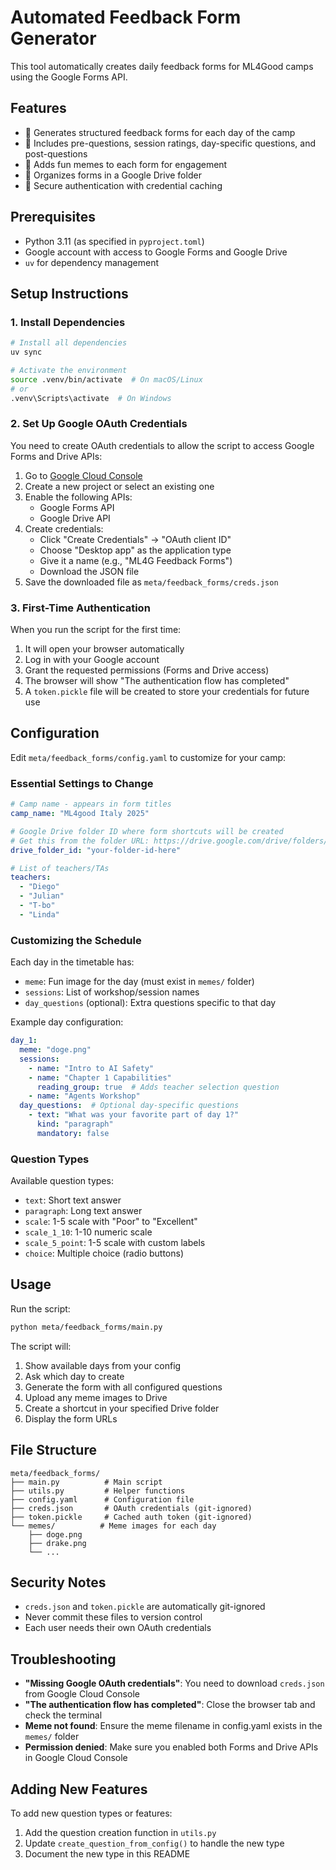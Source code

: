# Automated Feedback Form Generator

This tool automatically creates daily feedback forms for ML4Good camps using the Google Forms API.

## Features

- 📝 Generates structured feedback forms for each day of the camp
- 🎯 Includes pre-questions, session ratings, day-specific questions, and post-questions
- 🎨 Adds fun memes to each form for engagement
- 📁 Organizes forms in a Google Drive folder
- 🔐 Secure authentication with credential caching

## Prerequisites

- Python 3.11 (as specified in `pyproject.toml`)
- Google account with access to Google Forms and Google Drive
- `uv` for dependency management

## Setup Instructions

### 1. Install Dependencies

```bash
# Install all dependencies
uv sync

# Activate the environment
source .venv/bin/activate  # On macOS/Linux
# or
.venv\Scripts\activate  # On Windows
```

### 2. Set Up Google OAuth Credentials

You need to create OAuth credentials to allow the script to access Google Forms and Drive APIs:

1. Go to [Google Cloud Console](https://console.cloud.google.com/apis/credentials)
2. Create a new project or select an existing one
3. Enable the following APIs:
   - Google Forms API
   - Google Drive API
4. Create credentials:
   - Click "Create Credentials" → "OAuth client ID"
   - Choose "Desktop app" as the application type
   - Give it a name (e.g., "ML4G Feedback Forms")
   - Download the JSON file
5. Save the downloaded file as `meta/feedback_forms/creds.json`

### 3. First-Time Authentication

When you run the script for the first time:

1. It will open your browser automatically
2. Log in with your Google account
3. Grant the requested permissions (Forms and Drive access)
4. The browser will show "The authentication flow has completed"
5. A `token.pickle` file will be created to store your credentials for future use

## Configuration

Edit `meta/feedback_forms/config.yaml` to customize for your camp:

### Essential Settings to Change

```yaml
# Camp name - appears in form titles
camp_name: "ML4good Italy 2025"

# Google Drive folder ID where form shortcuts will be created
# Get this from the folder URL: https://drive.google.com/drive/folders/[FOLDER_ID]
drive_folder_id: "your-folder-id-here"

# List of teachers/TAs
teachers:
  - "Diego"
  - "Julian"
  - "T-bo"
  - "Linda"
```

### Customizing the Schedule

Each day in the timetable has:
- `meme`: Fun image for the day (must exist in `memes/` folder)
- `sessions`: List of workshop/session names
- `day_questions` (optional): Extra questions specific to that day

Example day configuration:
```yaml
day_1:
  meme: "doge.png"
  sessions:
    - name: "Intro to AI Safety"
    - name: "Chapter 1 Capabilities"
      reading_group: true  # Adds teacher selection question
    - name: "Agents Workshop"
  day_questions:  # Optional day-specific questions
    - text: "What was your favorite part of day 1?"
      kind: "paragraph"
      mandatory: false
```

### Question Types

Available question types:
- `text`: Short text answer
- `paragraph`: Long text answer
- `scale`: 1-5 scale with "Poor" to "Excellent"
- `scale_1_10`: 1-10 numeric scale
- `scale_5_point`: 1-5 scale with custom labels
- `choice`: Multiple choice (radio buttons)

## Usage

Run the script:
```bash
python meta/feedback_forms/main.py
```

The script will:
1. Show available days from your config
2. Ask which day to create
3. Generate the form with all configured questions
4. Upload any meme images to Drive
5. Create a shortcut in your specified Drive folder
6. Display the form URLs

## File Structure

```
meta/feedback_forms/
├── main.py          # Main script
├── utils.py         # Helper functions
├── config.yaml      # Configuration file
├── creds.json       # OAuth credentials (git-ignored)
├── token.pickle     # Cached auth token (git-ignored)
└── memes/          # Meme images for each day
    ├── doge.png
    ├── drake.png
    └── ...
```

## Security Notes

- `creds.json` and `token.pickle` are automatically git-ignored
- Never commit these files to version control
- Each user needs their own OAuth credentials

## Troubleshooting

- **"Missing Google OAuth credentials"**: You need to download `creds.json` from Google Cloud Console
- **"The authentication flow has completed"**: Close the browser tab and check the terminal
- **Meme not found**: Ensure the meme filename in config.yaml exists in the `memes/` folder
- **Permission denied**: Make sure you enabled both Forms and Drive APIs in Google Cloud Console

## Adding New Features

To add new question types or features:
1. Add the question creation function in `utils.py`
2. Update `create_question_from_config()` to handle the new type
3. Document the new type in this README
